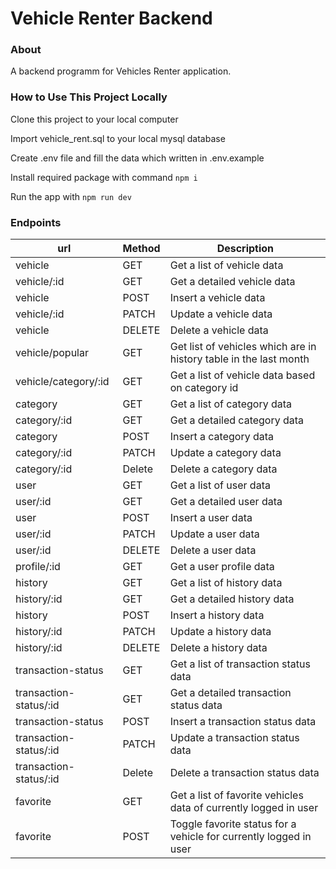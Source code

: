 # Vehicle Renter Backend

### About
A backend programm for Vehicles Renter application.

### How to Use This Project Locally
Clone this project to your local computer

Import vehicle_rent.sql to your local mysql database

Create .env file and fill the data which written in .env.example

Install required package with command ```npm i```

Run the app with ```npm run dev```

### Endpoints
| **url** | **Method** | **Description** |
| ------------- | ------------- | ------------- |
| vehicle | GET | Get a list of vehicle data |
| vehicle/:id | GET | Get a detailed vehicle data |
| vehicle | POST | Insert a vehicle data |
| vehicle/:id | PATCH | Update a vehicle data |
| vehicle | DELETE | Delete a vehicle data |
| vehicle/popular | GET | Get list of vehicles which are in history table in the last month |
| vehicle/category/:id | GET | Get a list of vehicle data based on category id |
| category | GET | Get a list of category data |
| category/:id | GET | Get a detailed category data |
| category | POST | Insert a category data |
| category/:id | PATCH | Update a category data |
| category/:id | Delete | Delete a category data |
| user | GET | Get a list of user data |
| user/:id | GET | Get a detailed user data |
| user | POST | Insert a user data |
| user/:id | PATCH | Update a user data |
| user/:id | DELETE | Delete a user data |
| profile/:id | GET | Get a user profile data |
| history | GET | Get a list of history data |
| history/:id | GET | Get a detailed history data |
| history | POST | Insert a history data |
| history/:id | PATCH | Update a history data |
| history/:id | DELETE | Delete a history data |
| transaction-status | GET | Get a list of transaction status data |
| transaction-status/:id | GET | Get a detailed transaction status data |
| transaction-status | POST | Insert a transaction status data |
| transaction-status/:id | PATCH | Update a transaction status data |
| transaction-status/:id | Delete | Delete a transaction status data |
| favorite | GET | Get a list of favorite vehicles data of currently logged in user |
| favorite | POST | Toggle favorite status for a vehicle for currently logged in user |